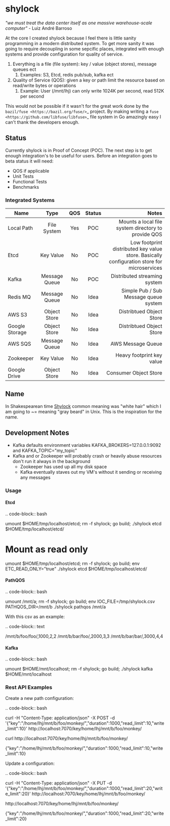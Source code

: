 

# shylock

_"we must treat the data center itself as one massive warehouse-scale computer"_ - Luiz André Barroso

At the core I created shylock because I feel there is little sanity programming in a modern distributed system. To get more sanity it was going to require decoupling in some sepcific places, integrated with enough systems and provide configuration for quality of service.

1. Everything is a file (file system): key / value (object stores), message queues ect
   1. Examples: S3, Etcd, redis pub/sub, kafka ect
1. Quality of Service (QOS): given a key or path limit the resource based on read/write bytes or operations
   1. Example: User (/mnt/lhj) can only write 1024K per second, read 512K per second

This would not be possible if it wasn't for the great work done by the `bazil/fuse <https://bazil.org/fuse/>`_ project. By making writing a `fuse <https://github.com/libfuse/libfuse>`_ file system in Go amazingly easy I can't thank the developers enough. 

## Status

Currently shylock is in Proof of Concept (POC). The next step is to get enough integration's to be useful for users. Before an integration goes to beta status it will need:

* QOS if applicable
* Unit Tests
* Functional Tests
* Benchmarks

### Integrated Systems

| Name           | Type          | QOS | Status | Notes |
| -------------- |:-------------:|:---:|:------:| -----:|
| Local Path     | File System   | Yes | POC    | Mounts a local file system directory to provide QOS |
| Etcd           | Key Value     | No  | POC    | Low footprint distributed key value store. Basically configuration store for microservices |
| Kafka          | Message Queue | No  | POC    | Distributed streaming system |
| Redis MQ       | Message Queue | No  | Idea   | Simple Pub / Sub Message queue system |
| AWS S3         | Object Store  | No  | Idea   | Distribtued Object Store |
| Google Storage | Object Store  | No  | Idea   | Distribtued Object Store |
| AWS SQS        | Message Queue | No  | Idea   | AWS Message Queue  |
| Zookeeper      | Key Value     | No  | Idea   | Heavy footprint key value |
| Google Drive   | Object Store  | No  | Idea   | Consumer Object Store |


## Name

In Shakespearean time [Shylock](https://en.wikipedia.org/wiki/Shylock) common meaning was "white hair" which I am going to ~= meaning "gray beard" in Unix. This is the inspiration for the name.


## Development Notes

* Kafka defaults environment variables KAFKA_BROKERS=127.0.0.1:9092 and KAFKA_TOPIC="my_topic"
* Kafka and or Zookeeper will probably crash or heavily abuse resources don't run it always in the background
  * Zookeeper has used up all my disk space
  * Kafka eventually staves out my VM's without it sending or receiving any messages
 
### Usage

#### Etcd

.. code-block:: bash

   umount $HOME/tmp/localhost/etcd; rm -f shylock; go build; ./shylock etcd $HOME/tmp/localhost/etcd/

   # Mount as read only
   umount $HOME/tmp/localhost/etcd; rm -f shylock; go build; env ETC_READ_ONLY="true" ./shylock etcd $HOME/tmp/localhost/etcd/



####  PathQOS 

.. code-block:: bash

  umount /mnt/a; rm -f shylock; go build; env IOC_FILE=/tmp/shylock.csv PATHQOS_DIR=/mnt/b ./shylock pathqos /mnt/a

With this csv as an example:

.. code-block:: text

  /mnt/b/foo/foo/,1000,2,2
  /mnt/b/bar/foo/,2000,3,3
  /mnt/b/bar/bar/,3000,4,4

#### Kafka 
.. code-block:: bash

  umount $HOME/mnt/localhost; rm -f shylock; go build; ./shylock kafka $HOME/mnt/localhost


### Rest API Examples

Create a new path configuration:

.. code-block:: bash

  curl -H "Content-Type: application/json" -X POST -d '{"key":"/home/lhj/mnt/b/foo/monkey/","duration":1000,"read_limit":10,"write_limit":10}' http://localhost:7070/key/home/lhj/mnt/b/foo/monkey/

  curl http://localhost:7070/key/home/lhj/mnt/b/foo/monkey/

  {"key":"/home/lhj/mnt/b/foo/monkey/","duration":1000,"read_limit":10,"write_limit":10}

Update a configuration:

.. code-block:: bash

   curl -H "Content-Type: application/json" -X PUT -d '{"key":"/home/lhj/mnt/b/foo/monkey/","duration":1000,"read_limit":20,"write_limit":20}' http://localhost:7070/key/home/lhj/mnt/b/foo/monkey/

   http://localhost:7070/key/home/lhj/mnt/b/foo/monkey/

   {"key":"/home/lhj/mnt/b/foo/monkey/","duration":1000,"read_limit":20,"write_limit":20}
